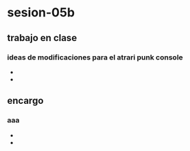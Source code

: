 # sesion-05b
## trabajo en clase
### ideas de modificaciones para el atrari punk console
- 
- 
## encargo
### aaa
-
-
